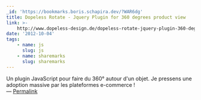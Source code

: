 ```yaml
---
_id: 'https://bookmarks.boris.schapira.dev/?WAR6dg'
title: Dopeless Rotate - Jquery Plugin for 360 degrees product view
link: >-
    http://www.dopeless-design.de/dopeless-rotate-jquery-plugin-360-degrees-product-viewer.html
date: '2012-10-04'
tags:
    - name: js
      slug: js
    - name: sharemarks
      slug: sharemarks
---
```


Un plugin JavaScript pour faire du 360° autour d'un objet. Je pressens une
adoption massive par les plateformes e-commerce ! <br>&#8212;
<a href="https://bookmarks.boris.schapira.dev/?WAR6dg" title="Permalink">Permalink</a>
